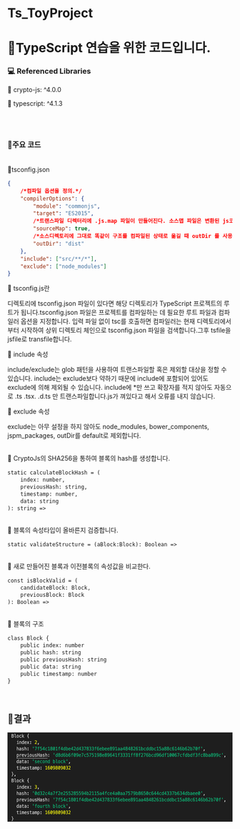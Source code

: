 # Ts_ToyProject

# 🐶TypeScript 연습을 위한 코드입니다.

### 💻 Referenced Libraries

👀 crypto-js: ^4.0.0

👀 typescript: ^4.1.3

<br><br>
### 🐳주요 코드<br><br>
🍎tsconfig.json

```json
{
    /*컴파일 옵션을 정의.*/
    "compilerOptions": { 
        "module": "commonjs",
        "target": "ES2015",
        /*트랜스파일 디렉터리에 .js.map 파일이 만들어진다. 소스맵 파일은 변환된 js코드가 ts의 어디에 해당하는 지를 알려준다.*/
        "sourceMap": true,
        /*소스디렉토리에 그대로 똑같이 구조를 컴파일된 상태로 옮길 때 outDir 를 사용*/
        "outDir": "dist"
    },
    "include": ["src/**/*"],    
    "exclude": ["node_modules"]
}
```
🍄 tsconfig.js란

디렉토리에 tsconfig.json 파일이 있다면 해당 디렉토리가 TypeScript 프로젝트의 루트가 됩니다.tsconfig.json 파일은 프로젝트를 컴파일하는 데 필요한 루트 파일과 컴파일러 옵션을 지정합니다. 입력 파일 없이 tsc를 호출하면 컴파일러는 현재 디렉토리에서부터 시작하여 상위 디렉토리 체인으로 tsconfig.json 파일을 검색합니다.그후 tsfile을 jsfile로 transfile합니다.

🍄 include 속성

include/exclude는 glob 패턴을 사용하여 트랜스파일할 혹은 제외할 대상을 정할 수 있습니다. include는 exclude보다 약하기 때문에 include에 포함되어 있어도 exclude에 의해 제외될 수 있습니다. include에 *만 쓰고 확장자를 적지 않아도 자동으로 .ts .tsx. .d.ts 만 트랜스파일합니다.js가 껴있다고 해서 오류를 내지 않습니다.

🍄 exclude 속성

exclude는 아무 설정을 하지 않아도 node_modules, bower_components, jspm_packages, outDir를 default로 제외합니다.

<br>
🍎 CryptoJs의 SHA256을 통하여 블록의 hash를 생성합니다.

```tsx
static calculateBlockHash = (
	index: number, 
	previousHash: string, 
	timestamp: number, 
	data: string
): string =>
```

<br>
🍎 블록의 속성타입이 올바른지 검증합니다.

```tsx
static validateStructure = (aBlock:Block): Boolean =>
```

<br>
🍎 새로 만들어진 블록과  이전블록의 속성값을 비교한다.

```tsx
const isBlockValid = (
	candidateBlock: Block, 
	previousBlock: Block
): Boolean => 
```

<br>
🍎 블록의 구조

```tsx
class Block {
    public index: number
    public hash: string
    public previousHash: string
    public data: string
    public timestamp: number
}
```

<br>

## 🍏결과
<img src = "https://github.com/jinn2u/Ts_ToyProject/blob/main/gitimg/result.png" height="200" width="800">
